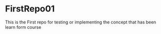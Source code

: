 # FirstRepo01
This is the First repo for testing or implementing the concept that has been learn form course
